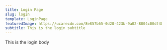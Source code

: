 ```yaml
---
title: Login Page
slug: login
template: LoginPage
featuredImage: https://ucarecdn.com/8e857b65-0d20-423b-9a02-8004c00df487/
subtitle: This is the login subtitle
---
```


This is the login body
